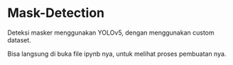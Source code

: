 # Mask-Detection

Deteksi masker menggunakan YOLOv5, dengan menggunakan custom dataset.

Bisa langsung di buka file ipynb nya, untuk melihat proses pembuatan nya.
